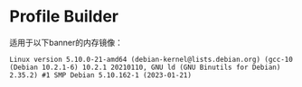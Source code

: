 # Profile Builder

适用于以下banner的内存镜像：

```plaintext
Linux version 5.10.0-21-amd64 (debian-kernel@lists.debian.org) (gcc-10 (Debian 10.2.1-6) 10.2.1 20210110, GNU ld (GNU Binutils for Debian) 2.35.2) #1 SMP Debian 5.10.162-1 (2023-01-21)
```

